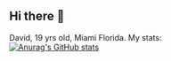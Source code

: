 ## Hi there 👋
David, 19 yrs old, Miami Florida.
My stats: <br/>
[![Anurag's GitHub stats](https://github-readme-stats.vercel.app/api?username=davidddx)](https://github.com/anuraghazra/github-readme-stats)
<!--
**davidddx/davidddx** is a ✨ _special_ ✨ repository because its `README.md` (this file) appears on your GitHub profile.

Here are some ideas to get you started:

- 🔭 I’m currently working on ...
- 🌱 I’m currently learning ...
- 👯 I’m looking to collaborate on ...
- 🤔 I’m looking for help with ...
- 💬 Ask me about ...
- 📫 How to reach me: ...
- 😄 Pronouns: ...
- ⚡ Fun fact: ...
-->
